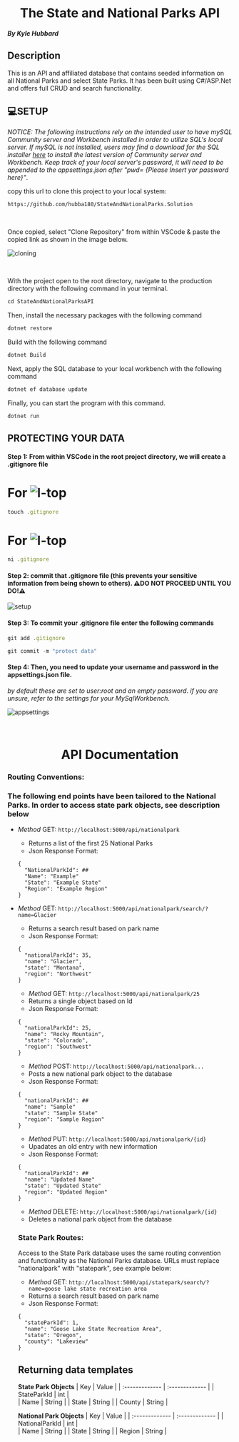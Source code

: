 <h1 align="center"><strong>The State and National Parks API</strong></h1>

##### By _**Kyle Hubbard**_  


## **Description**
This is an API and affiliated database that contains seeded information on all National Parks and select State Parks. It has been built using C#/ASP.Net and offers full CRUD and search functionality.

## **💻SETUP**

_NOTICE: The following instructions rely on the intended user to have mySQL Community server and Workbench installed in order to utilize SQL's local server. If mySQL is not installed, users may find a download for the SQL installer [here](https://dev.mysql.com/downloads/file/?id=484914) to install the latest version of Community server and Workbench. Keep track of your local server's password, it will need to be appended to the appsettings.json after "pwd= {Please Insert yor password here}"_. 

copy this url to clone this project to your local system:
```html
https://github.com/hubba180/StateAndNationalParks.Solution
```

<br>

Once copied, select "Clone Repository" from within VSCode & paste the copied link as shown in the image below.

![cloning](https://coding-assets.s3-us-west-2.amazonaws.com/img/clone-github2.gif "Cloning from Github within VSCode")

<br>

With the project open to the root directory, navigate to the production directory with the following command in your terminal.
```js 
cd StateAndNationalParksAPI
```

Then, install the necessary packages with the following command
```js 
dotnet restore 
```
Build with the following command
```js 
dotnet Build
```

Next, apply the SQL database to your local workbench with the following command
```js 
dotnet ef database update
```

Finally, you can start the program with this command.
```js 
dotnet run 
```

<!-- ![cloning](https://coding-assets.s3-us-west-2.amazonaws.com/img/dotnet-readme.gif "How to clone repo")

[w-top]:https://github.com/ryanoasis/nerd-fonts/wiki/screenshots/v1.0.x/windows-pass-sm.png "↓ Windows Compatibility Status ↓"
[l-top]:https://github.com/ryanoasis/nerd-fonts/wiki/screenshots/v1.0.x/linux-pass-sm.png "↓ Linux Compatibility Status ↓"
[m-top]:https://github.com/ryanoasis/nerd-fonts/wiki/screenshots/v1.0.x/mac-pass-sm.png "↓ macOS (OSX) Compatibility Status ↓" -->
## **PROTECTING YOUR DATA**

#### **Step 1: From within VSCode in the root project directory, we will create a .gitignore file**

# For ![l-top](https://github.com/ryanoasis/nerd-fonts/wiki/screenshots/v1.0.x/mac-pass-sm.png)
```js 
touch .gitignore 
```

# For ![l-top](https://github.com/ryanoasis/nerd-fonts/wiki/screenshots/v1.0.x/windows-pass-sm.png)

```js 
ni .gitignore 
```

#### Step 2: commit that .gitignore file (this prevents your sensitive information from being shown to others). **⚠️DO NOT PROCEED UNTIL YOU DO!⚠️**

![setup](https://coding-assets.s3-us-west-2.amazonaws.com/img/entity-readme-image.png "Set up instructions")

#### Step 3: **To commit your .gitignore file enter the following commands**

```js
git add .gitignore
```
```js
git commit -m "protect data"
```

#### Step 4: **Then, you need to update your username and password in the appsettings.json file.**

_by default these are set to user:root and an empty password. if you are unsure, refer to the settings for your MySqlWorkbench._

![appsettings](https://coding-assets.s3-us-west-2.amazonaws.com/img/app-settings.png)

<br>

<h1 align="center"><strong>API Documentation</strong></h1>

### **Routing Conventions:**

### The following end points have been tailored to the National Parks. In order to access state park objects, see description below

  * *Method* GET: ```http://localhost:5000/api/nationalpark```
      * Returns a list of the first 25 National Parks
      * Json Response Format: 
      ```
      {
        "NationalParkId": ##
        "Name": "Example"
        "State": "Example State"
        "Region": "Example Region"
      }
      ```
  * *Method* GET: ```http://localhost:5000/api/nationalpark/search/?name=Glacier```
      * Returns a search result based on park name
      * Json Response Format: 
      ```
      {
        "nationalParkId": 35,
        "name": "Glacier",
        "state": "Montana",
        "region": "Northwest"
      }
      ```
      * *Method* GET: ```http://localhost:5000/api/nationalpark/25```
      * Returns a single object based on Id
      * Json Response Format: 
      ```
      {
        "nationalParkId": 25,
        "name": "Rocky Mountain",
        "state": "Colorado",
        "region": "Southwest"
      }
      ```
      * *Method* POST: ```http://localhost:5000/api/nationalpark...```
      * Posts a new national park object to the database
      * Json Response Format: 
      ```
      {
        "nationalParkId": ##
        "name": "Sample"
        "state": "Sample State"
        "region": "Sample Region"
      }
      ```
      * *Method* PUT: ```http://localhost:5000/api/nationalpark/{id}```
      * Upadates an old entry with new information
      * Json Response Format: 
      ```
      {
        "nationalParkId": ##
        "name": "Updated Name"
        "state": "Updated State"
        "region": "Updated Region"
      }
      ```
      * *Method* DELETE: ```http://localhost:5000/api/nationalpark/{id}```
      * Deletes a national park object from the database

      ### **State Park Routes:**
      Access to the State Park database uses the same routing convention and functionality as the National Parks database. URLs must replace "nationalpark" with "statepark", see example below: 

      * *Method* GET: ```http://localhost:5000/api/statepark/search/?name=goose lake state recreation area```
      * Returns a search result based on park name
      * Json Response Format: 
      ```
      {
        "stateParkId": 1,
        "name": "Goose Lake State Recreation Area",
        "state": "Oregon",
        "county": "Lakeview"
      }
      ```
      ## **Returning data templates**

      **State Park Objects**
      | Key | Value | 
      | :-------------     | :------------- | 
      | StateParkId | int  |  
      | Name | String |
      | State | String |
      | County | String |
      <br>
      
      **National Park Objects**
      | Key | Value | 
      | :-------------     | :------------- | 
      | NationalParkId | int  |  
      | Name | String |
      | State | String |
      | Region | String |



